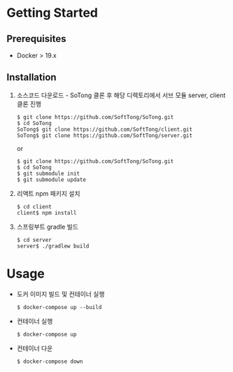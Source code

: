 <!-- # 프로젝트 SoftTong -->

# Getting Started

## Prerequisites
- Docker > 19.x

## Installation
1. 소스코드 다운로드 - SoTong 클론 후 해당 디렉토리에서 서브 모듈 server, client 클론 진행
    ```shell
    $ git clone https://github.com/SoftTong/SoTong.git
    $ cd SoTong
    SoTong$ git clone https://github.com/SoftTong/client.git
    SoTong$ git clone https://github.com/SoftTong/server.git
    ```
    or
    ```shell
    $ git clone https://github.com/SoftTong/SoTong.git
    $ cd SoTong
    $ git submodule init
    $ git submodule update
    ```
    
2. 리액트 npm 패키지 설치
    ```shell
    $ cd client
    client$ npm install
    ```
3. 스프링부트 gradle 빌드
    ```shell
    $ cd server
    server$ ./gradlew build
    ```
# Usage
- 도커 이미지 빌드 및 컨테이너 실행
    ```shell
    $ docker-compose up --build
    ```
- 컨테이너 실행
    ```shell
    $ docker-compose up
    ```
- 컨테이너 다운
    ```shell
    $ docker-compose down
    ```
